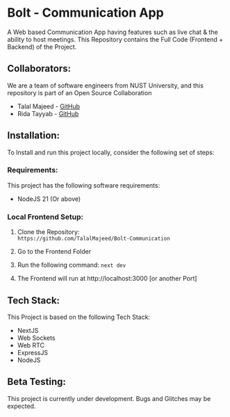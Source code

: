# Bolt - Communication App

A Web based Communication App having features such as live chat & the ability to host meetings. This Repository contains the Full Code (Frontend + Backend) of the Project.

## Collaborators:

We are a team of software engineers from NUST University, and this repository is part of an Open Source Collaboration

-   Talal Majeed - [GitHub](https://www.github.com/TalalMajeed)
-   Rida Tayyab - [GitHub](https://www.github.com/Rida-Tayyab)

## Installation:

To Install and run this project locally, consider the following set of steps:

### Requirements:

This project has the following software requirements:

-   NodeJS 21 (Or above)

### Local Frontend Setup:

1. Clone the Repository:  
   `https://github.com/TalalMajeed/Bolt-Communication`

2. Go to the Frontend Folder

3. Run the following command:
   `next dev`

4. The Frontend will run at http://localhost:3000 [or another Port]


## Tech Stack:

This Project is based on the following Tech Stack:

-   NextJS
-   Web Sockets
-   Web RTC
-   ExpressJS
-   NodeJS

## Beta Testing:

This project is currently under development. Bugs and Glitches may be expected.
